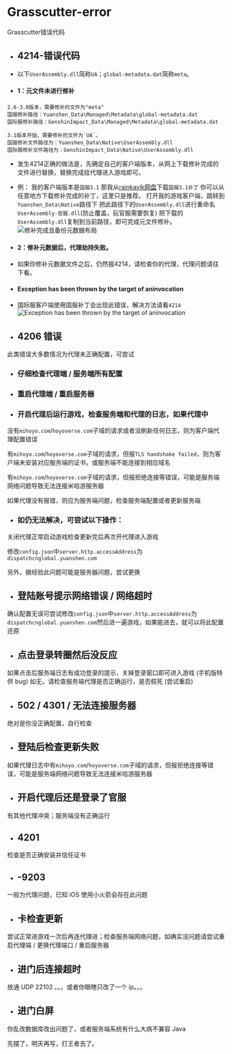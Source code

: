 # Grasscutter-error
 Grasscutter错误代码
* ## 4214-错误代码

* 以下`UserAssembly.dll`简称`UA`；`global-metadata.dat`简称`meta`。

* #### 1：元文件未进行修补

```
2.6-3.0版本，需要修补的文件为"meta"
国服修补路径：Yuanshen_Data\Managed\Metadata\global-metadata.dat
国际服修补路径：GenshinImpact_Data\Managed\Metadata\global-metadata.dat
```
```
3.1版本开始，需要修补的文件为`UA`。
国服修补文件路径为：Yuanshen_Data\Native\UserAssembly.dll
国际服修补文件路径为：GenshinImpact_Data\Native\UserAssembly.dll
```
* 发生4214正确的做法是，先确定自己的客户端版本，从网上下载修补完成的文件进行替换，替换完成挂代理进入游戏即可。

* 例：
我的客户端版本是`国服3.1`
那我从[rainkavik网盘](https://cloud.rainkavik.com/s/zLEHx?path=%2F%E5%AE%A2%E6%88%B7%E7%AB%AF)下载`国服3.1补丁`
你可以从任意地方下载修补完成的补丁，这里只是推荐。
打开我的游戏客户端，跳转到`Yuanshen_Data\Native`路径下
把此路径下的`UserAssembly.dll`进行重命名`UserAssembly-官服.dll`(防止覆盖，玩官服需要恢复)
把下载的`UserAssembly.dll`复制到当前路径，即可完成元文件修补。
![修补完成且备份元数据布局](https://github.com/Yuer-QAQ/Grasscutter-error/blob/main/Photo/4214-2.png)

* #### 2：修补元数据后，代理劫持失败。
* 如果你修补元数据文件之后，仍然报4214，请检查你的代理，代理问题请往下看。

* #### Exception has been thrown by the target of aninvocation
* 国际服客户端使用国服补丁会出现此错误，解决方法请看`4214`
![Exception has been thrown by the target of aninvocation](https://github.com/Yuer-QAQ/Grasscutter-error/blob/main/Photo/4214-3.png)

* ## 4206 错误
此类错误大多数情况为代理未正确配置，可尝试

* ### 仔细检查代理端 / 服务端所有配置

* ### 重启代理端 / 重启服务器

* ### 开启代理后运行游戏，检查服务端和代理的日志，如果代理中

没有`mihoyo.com`/`hoyoverse.com`子域的请求或者没刷新任何日志，则为客户端代理配置错误

有`mihoyo.com`/`hoyoverse.com`子域的请求，但报`TLS handshake failed`，则为客户端未安装对应服务端的证书，或服务端不能连接到相应域名

有`mihoyo.com`/`hoyoverse.com`子域的请求，但报拒绝连接等错误，可能是服务端网络问题导致无法连接米哈游服务器

如果代理没有报错，则应为服务端问题，检查服务端配置或者更新服务端

* ### 如仍无法解决，可尝试以下操作：

关闭代理正常启动游戏检查更新完后再次开代理进入游戏

修改`config.json`中`server.http.accessAddress`为`dispatchcnglobal.yuanshen.com`

另外，据经验此问题可能是服务器问题，尝试更换

* ## 登陆账号提示网络错误 / 网络超时
确认配置无误可尝试修改`config.json`中`server.http.accessAddress`为`dispatchcnglobal.yuanshen.com`然后进一遍游戏，如果能进去，就可以将此配置还原

* ## 点击登录转圈然后没反应
如果点击后服务端日志有成功登录的提示，关掉登录窗口即可进入游戏 (手机版特供 bug)
如无，请检查服务端代理是否正确运行，是否假死 (尝试重启)

* ## 502 / 4301 / 无法连接服务器
绝对是你没正确配置，自行检查

* ## 登陆后检查更新失败
如果代理日志中有`mihoyo.com`/`hoyoverse.com`子域的请求，但报拒绝连接等错误，可能是服务端网络问题导致无法连接米哈游服务器

* ## 开启代理后还是登录了官服
有其他代理冲突；服务端没有正确运行

* ## 4201
检查是否正确安装并信任证书

* ## -9203
一般为代理问题，已知 iOS 使用小火箭会存在此问题

* ## 卡检查更新
尝试正常进游戏一次后再连代理进；检查服务端网络问题，如确实没问题请尝试重启代理端 / 更换代理端口 / 重启服务器

* ## 进门后连接超时
放通 UDP 22102 。。。或者你眼瞎只改了一个 ip。。。

* ## 进门白屏
你乱改数据库改出问题了，或者服务端系统有什么大病不兼容 Java

先摆了，明天再写，打王者去了。
